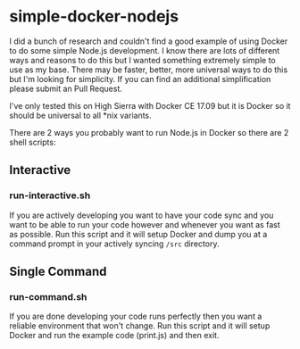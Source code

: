 # simple-docker-nodejs

I did a bunch of research and couldn't find a good example of using Docker to do some simple Node.js development. I know there are lots of different ways and reasons to do this but I wanted something extremely simple to use as my base. There may be faster, better, more universal ways to do this but I'm looking for simplicity. If you can find an additional simplification please submit an Pull Request.

I've only tested this on High Sierra with Docker CE 17.09 but it is Docker so it should be universal to all *nix variants.

There are 2 ways you probably want to run Node.js in Docker so there are 2 shell scripts:

## Interactive

### run-interactive.sh

If you are actively developing you want to have your code sync and you want to be able to run your code however and whenever you want as fast as possible. Run this script and it will setup Docker and dump you at a command prompt in your actively syncing `/src` directory. 

## Single Command

### run-command.sh

If you are done developing your code runs perfectly then you want a reliable environment that won't change. Run this script and it will setup Docker and run the example code (print.js) and then exit.